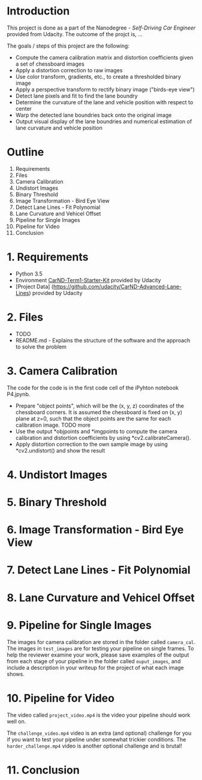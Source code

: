 # Introduction
This project is done as a part of the Nanodegree - *Self-Driving Car Engineer* provided from Udacity. The outcome of the projct is, ...

The goals / steps of this project are the following:
- Compute the camera calibration matrix and distortion coefficients given a set of chessboard images
- Apply a distortion correction to raw images
- Use color transform, gradients, etc., to create a thresholded binary image
- Apply a perspective transform to rectify binary image ("birds-eye view")
- Detect lane pixels and fit to find the lane boundry
- Determine the curvature of the lane and vehicle position with respect to center
- Warp the detected lane boundries back onto the original image
- Output visual display of the lane boundries and numerical estimation of lane curvature and vehicle  position

# Outline
1. Requirements
2. Files
3. Camera Calibration
4. Undistort Images
5. Binary Threshold
6. Image Transformation - Bird Eye View
7. Detect Lane Lines - Fit Polynomial
8. Lane Curvature and Vehicel Offset
9. Pipeline for Single Images
10. Pipeline for Video
11. Conclusion

# 1. Requirements
- Python 3.5
- Environment [CarND-Term1-Starter-Kit](https://github.com/udacity/CarND-Term1-Starter-Kit/blob/master/README.md) provided by Udacity
- [Project Data] (https://github.com/udacity/CarND-Advanced-Lane-Lines) provided by Udacity

# 2. Files
- TODO
- README.md - Explains the structure of the software and the approach to solve the problem 

# 3. Camera Calibration
The code for the code is in the first code cell of the iPyhton notebook P4.jpynb.

- Prepare "object points", which will be the (x, y, z) coordinates of the chessboard corners. It is assumed the chessboard is fixed on (x, y) plane at z=0, such that the object points are the same for each calibration image.
TODO more
- Use the output *objpoints and *imgpoints to compute the camera calibration and distortion coefficients by using *cv2.calibrateCamera(). 
- Apply distortion correction to the own sample image by using *cv2.undistort() and show the result

# 4. Undistort Images


# 5. Binary Threshold


# 6. Image Transformation - Bird Eye View


# 7. Detect Lane Lines - Fit Polynomial


# 8. Lane Curvature and Vehicel Offset


# 9. Pipeline for Single Images

The images for camera calibration are stored in the folder called `camera_cal`.  The images in `test_images` are for testing your pipeline on single frames.  To help the reviewer examine your work, please save examples of the output from each stage of your pipeline in the folder called `ouput_images`, and include a description in your writeup for the project of what each image shows.

# 10. Pipeline for Video

The video called `project_video.mp4` is the video your pipeline should work well on.  

The `challenge_video.mp4` video is an extra (and optional) challenge for you if you want to test your pipeline under somewhat trickier conditions.  The `harder_challenge.mp4` video is another optional challenge and is brutal!

# 11. Conclusion

